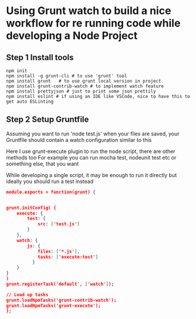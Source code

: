 # Using Grunt watch to build a nice workflow for re running code while developing a Node Project

## Step 1 Install tools

    npm init
    npm install -g grunt-cli # to use 'grunt' tool
    npm install grunt   # to use grunt local version in project
    npm install grunt-contrib-watch # to implement watch feature
    npm install prettyjson # just to print some json prettily
    npm install eslint # if using an IDE like VSCode, nice to have this to get auto ESLinting

## Step 2 Setup Gruntfile

Assuming you want to run 'node test.js' when your files are saved, your Gruntfile should contain a watch configuration similar to this

Here I use grunt-execute plugin to run the node script, there are other methods too
For example you can run mocha test, nodeunit test etc or something else, that you want

While developing a single script, it may be enough to run it directly but ideally you should run a test instead


```json
module.exports = function(grunt) {


grunt.initConfig( {
    execute: {
        test: {
            src: ['test.js']
        }
    },
    watch: {
        js: {
            files: ['*.js'],
            tasks: ['execute:test']
          }
    }
}
)
grunt.registerTask('default', ['watch']);

// Load up tasks
grunt.loadNpmTasks('grunt-contrib-watch');
grunt.loadNpmTasks('grunt-execute');
};

```



